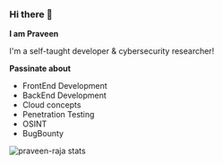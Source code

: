 ### Hi there 👋

**I am Praveen**

I'm a self-taught developer & cybersecurity researcher!

**Passinate about**

- FrontEnd Development
- BackEnd Development
- Cloud concepts
- Penetration Testing
- OSINT
- BugBounty

![praveen-raja stats](https://github-readme-stats.vercel.app/api?username=praveen-raja&show_icons=true&theme=onedark)

